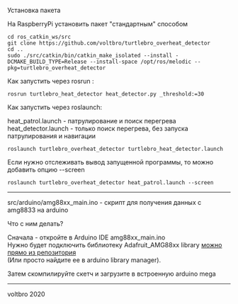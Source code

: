 Установка пакета  

На RaspberryPi установить пакет "стандартным" способом  

```
cd ros_catkin_ws/src
git clone https://github.com/voltbro/turtlebro_overheat_detector
cd ..
sudo ./src/catkin/bin/catkin_make_isolated --install -DCMAKE_BUILD_TYPE=Release --install-space /opt/ros/melodic --pkg=turtlebro_overheat_detector

```

Как запустить через rosrun :  
```
rosrun turtlebro_heat_detector heat_detector.py _threshold:=30
```

Как запустить через roslaunch:  

heat_patrol.launch - патрулирование и поиск перегрева
heat_detector.launch - только поиск перегрева, без запуска патрулирования и навигации

```
roslaunch turtlebro_overheat_detector turtlebro_heat_detector.launch
```

Если нужно отслеживать вывод запущенной программы, то можно добавить опцию --screen  

```
roslaunch turtlebro_overheat_detector heat_patrol.launch --screen
```

----------------------------------------------------------------------------------------------------------------

src/arduino/amg88xx_main.ino - скрипт для получения данных с amg8833 на arduino   

Что с ним делать?  

Сначала - откройте в Arduino IDE amg88xx_main.ino  
Нужно будет подключить библиотеку Adafruit_AMG88xx library [можно прямо из репозитория](https://github.com/adafruit/Adafruit_AMG88xx)  
(Или просто найдите ее в arduino library manager).  

Затем скомпилируйте скетч и загрузите в встроенную arduino mega  



-----------------------------------------------------------------------------------------------------------------

voltbro 2020


